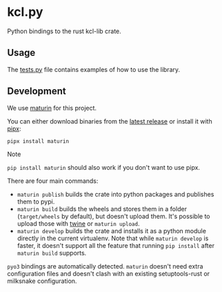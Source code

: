 # kcl.py
Python bindings to the rust kcl-lib crate.

## Usage

The [tests.py](tests/tests.py) file contains examples of how to use the library.

## Development

We use [maturin](https://github.com/PyO3/maturin) for this project.

You can either download binaries from the [latest release](https://github.com/PyO3/maturin/releases/latest) or install it with [pipx](https://pypa.github.io/pipx/):

```shell
pipx install maturin
```

> [!NOTE]
>
> `pip install maturin` should also work if you don't want to use pipx.

There are four main commands:

- `maturin publish` builds the crate into python packages and publishes them to pypi.
- `maturin build` builds the wheels and stores them in a folder (`target/wheels` by default), but doesn't upload them. It's possible to upload those with [twine](https://github.com/pypa/twine) or `maturin upload`.
- `maturin develop` builds the crate and installs it as a python module directly in the current virtualenv. Note that while `maturin develop` is faster, it doesn't support all the feature that running `pip install` after `maturin build` supports.

`pyo3` bindings are automatically detected. 
`maturin` doesn't need extra configuration files and doesn't clash with an existing setuptools-rust or milksnake configuration.

